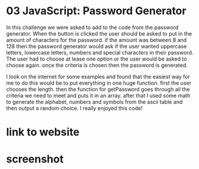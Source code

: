# 03 JavaScript: Password Generator

In this challenge we were asked to add to the code from the password generator. When the button is clicked the user should be asked to put in the amount of characters for the password. if the amount was between 8 and 128 then the password generator would ask if the user wanted uppercase letters, lowercase letters, numbers and special characters in their password. The user had to choose at lease one option or the user would be asked to choose again. once the criteria is chosen then the password is generated.

I look on the internet for some examples and found that the easiest way for me to do this would be to put everything in one huge function. first the user chooses the length. then the function for getPassword goes through all the criteria we need to meet and puts it in an array. after that I used some math to generate the alphabet, numbers and symbols from the ascii table and then output a random choice. I really enjoyed this code!

# link to website

# screenshot

